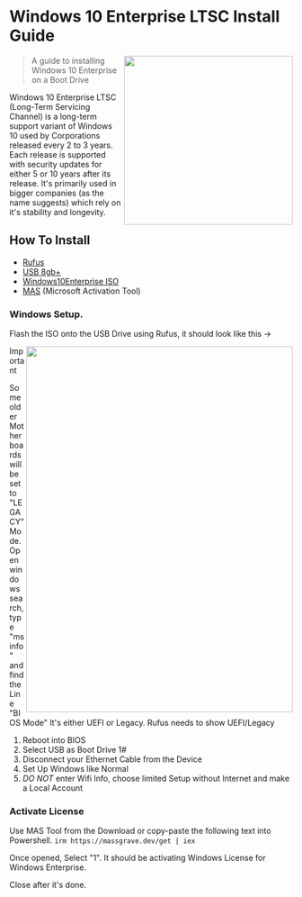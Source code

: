 # Windows 10 Enterprise LTSC Install Guide
<img align="right" width="300" height="300" src="https://files.catbox.moe/dutpxu.webp">

> A guide to installing Windows 10 Enterprise on a Boot Drive


Windows 10 Enterprise LTSC (Long-Term Servicing Channel) is a long-term 
support variant of Windows 10 used by Corporations released every 2 to 3 years. 
Each release is supported with security updates for either 5 or 10 years after its release.
It's primarily used in bigger companies (as the name suggests) which rely on it's stability and longevity.

## How To Install

- [Rufus](https://rufus.ie/en/)
- [USB 8gb+](https://amzn.eu/d/483SMH7)
- [Windows10Enterprise ISO](https://cdn.discordapp.com/attachments/947877778798293054/1201601031352615022/Windows_10_Enterprise_2021_LTSC_with_Update_19044.3803_AIO_x86-x64_by_adguard_v23.12.12_en-ru.torrent?ex=65ca692a&is=65b7f42a&hm=e63ab1ca919dfd838f2d5e7ddf62b3bfd4c6a97f5bd7b471c59d708832bbdcef&)
- [MAS](https://github.com/massgravel/Microsoft-Activation-Scripts/archive/refs/heads/master.zip) (Microsoft Activation Tool)

### Windows Setup. 
Flash the ISO onto the USB Drive using Rufus,
it should look like this ->

<img align="Right" width="474" height="650" src="https://files.catbox.moe/pusvrb.png">

> [!IMPORTANT]
> Some older Motherboards will be set to "LEGACY" Mode.
> Open windows search, type "msinfo" and find the Line "BIOS Mode" It's either UEFI or Legacy. Rufus needs to show UEFI/Legacy


1. Reboot into BIOS
3. Select USB as Boot Drive 1#
4. Disconnect your Ethernet Cable from the Device
5. Set Up Windows like Normal
6. *DO NOT* enter Wifi Info, choose limited Setup without Internet and make a Local Account

### Activate License

Use MAS Tool from the Download or copy-paste the 
following text into
Powershell. 
``irm https://massgrave.dev/get | iex``

Once opened, Select "1". It should be
activating Windows License for Windows Enterprise.

Close after it's done.
